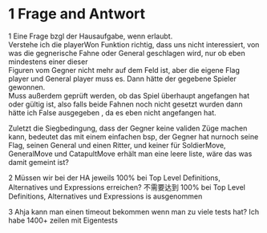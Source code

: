 
# 1 Frage and Antwort


1
Eine Frage bzgl der Hausaufgabe, wenn erlaubt.  
Verstehe ich die playerWon Funktion richtig, dass uns nicht interessiert, von was die gegnerische Fahne oder General geschlagen wird, nur ob eben mindestens einer dieser  
Figuren vom Gegner nicht mehr auf dem Feld ist, aber die eigene Flag player und General player muss es. Dann hätte der gegebene Spieler gewonnen.  
Muss außerdem geprüft werden, ob das Spiel überhaupt angefangen hat oder gültig ist, also falls beide Fahnen noch nicht gesetzt wurden dann hätte ich False ausgegeben , da es eben nicht angefangen hat.  
  
Zuletzt die Siegbedingung, dass der Gegner keine validen Züge machen kann, bedeutet das mit einem einfachen bsp, der Gegner hat nurnoch seine Flag, seinen General und einen Ritter, und keiner für SoldierMove, GeneralMove und CatapultMove erhält man eine leere liste, wäre das was damit gemeint ist?

2 
Müssen wir bei der HA jeweils 100% bei Top Level Definitions, Alternatives und Expressions erreichen?
不需要达到 
100% bei Top Level Definitions, Alternatives und Expressions  is ausgenommen 


3
Ahja kann man einen timeout bekommen wenn man zu viele tests hat?
Ich habe 1400+ zeilen mit Eigentests




